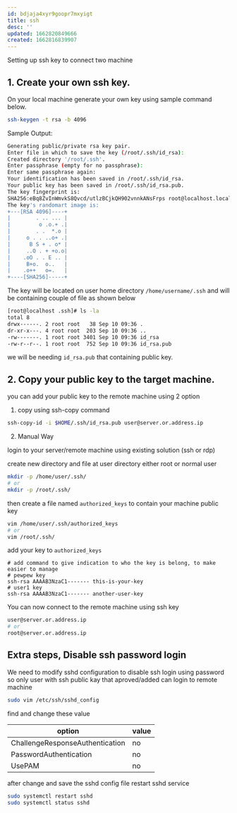 ```yaml
---
id: bdjaja4xyr9goopr7mxyigt
title: ssh
desc: ''
updated: 1662820849666
created: 1662816839907
---
```


Setting up ssh key to connect two machine

## 1. Create your own ssh key.

On your local machine generate your own key using sample command below.

```bash
ssh-keygen -t rsa -b 4096
```

Sample Output:

```bash
Generating public/private rsa key pair.
Enter file in which to save the key (/root/.ssh/id_rsa): 
Created directory '/root/.ssh'.
Enter passphrase (empty for no passphrase): 
Enter same passphrase again: 
Your identification has been saved in /root/.ssh/id_rsa.
Your public key has been saved in /root/.ssh/id_rsa.pub.
The key fingerprint is:
SHA256:eBq8ZvInWmvkS8Qvcd/utlzBCjkQH902vnnkANsFrps root@localhost.localdomain
The key's randomart image is:
+---[RSA 4096]----+
|        . .. ... |
|         o .o.+ .|
|        . .  *.o |
|     o . . ..o+ .|
|      B S + . o* |
|     ..O . + +o.o|
|    .oO . . E .. |
|     B+o.  o..   |
|    .o++   o=.   |
+----[SHA256]-----+
```

The key will be located on user home directory `/home/username/.ssh` and will be containing couple of file as shown below

```bash
[root@localhost .ssh]# ls -la
total 8
drwx------. 2 root root   38 Sep 10 09:36 .
dr-xr-x---. 4 root root  203 Sep 10 09:36 ..
-rw-------. 1 root root 3401 Sep 10 09:36 id_rsa
-rw-r--r--. 1 root root  752 Sep 10 09:36 id_rsa.pub
```

we will be needing `id_rsa.pub` that containing public key.

## 2. Copy your public key to the target machine.

you can add your public key to the remote machine using 2 option

1. copy using ssh-copy command

```bash
ssh-copy-id -i $HOME/.ssh/id_rsa.pub user@server.or.address.ip
```

2. Manual Way

login to your server/remote machine using existing solution (ssh or rdp)

create new directory and file at user directory either root or normal user

```bash
mkdir -p /home/user/.ssh/
# or
mkdir -p /root/.ssh/
```

then create a file named `authorized_keys` to contain your machine public key

```bash
vim /home/user/.ssh/authorized_keys
# or
vim /root/.ssh/
```

add your key to `authorized_keys`

```authorized_keys
# add command to give indication to who the key is belong, to make easier to manage
# pewpew key
ssh-rsa AAAAB3NzaC1------- this-is-your-key
# user1 key
ssh-rsa AAAAB3NzaC1------- another-user-key
```

You can now connect to the remote machine using ssh key

```bash
user@server.or.address.ip
# or
root@server.or.address.ip
```

## Extra steps, Disable ssh password login

We need to modify sshd configuration to disable ssh login using password so only user with ssh public kay that aproved/added can login to remote machine

```bash
sudo vim /etc/ssh/sshd_config
```

find and change these value

option | value |
---------|----------
 ChallengeResponseAuthentication | no
 PasswordAuthentication | no
 UsePAM  | no

after change and save the sshd config file restart sshd service

```bash
sudo systemctl restart sshd
sudo systemctl status sshd
```